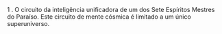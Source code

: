 ﻿1 . O circuito da inteligência unificadora de um dos Sete Espíritos Mestres do Paraíso. Este circuito de mente cósmica é limitado a um único superuniverso.
